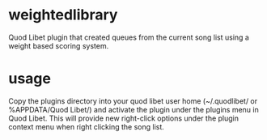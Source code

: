 # weightedlibrary
Quod Libet plugin that created queues from the current song list using a weight based scoring system.

# usage
Copy the plugins directory into your quod libet user home (~/.quodlibet/ or %APPDATA/Quod Libet/) and activate the plugin under the plugins menu in Quod Libet. This will provide new right-click options under the plugin context menu when right clicking the song list.

